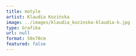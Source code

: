 ```yaml
---
title: motyle
artist: Klaudia Kozińska
image: ../images/klaudia_kozinska-klaudia-k.jpg
type: Grafika
url: null
format: 50x70cm
featured: false
---
```

